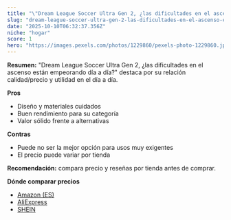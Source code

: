 ```yaml
---
title: "\"Dream League Soccer Ultra Gen 2, ¿las dificultades en el ascenso están empeorando día a día?\""
slug: "dream-league-soccer-ultra-gen-2-las-dificultades-en-el-ascenso-estan-empeorando-"
date: "2025-10-10T06:32:37.356Z"
niche: "hogar"
score: 1
hero: "https://images.pexels.com/photos/1229860/pexels-photo-1229860.jpeg?auto=compress&cs=tinysrgb&fit=crop&h=627&w=1200&auto=compress&cs=tinysrgb&w=1200&h=675&fit=crop"
---
```


**Resumen:** "Dream League Soccer Ultra Gen 2, ¿las dificultades en el ascenso están empeorando día a día?" destaca por su relación calidad/precio y utilidad en el día a día.

**Pros**
- Diseño y materiales cuidados
- Buen rendimiento para su categoría
- Valor sólido frente a alternativas

**Contras**
- Puede no ser la mejor opción para usos muy exigentes
- El precio puede variar por tienda

**Recomendación:** compara precio y reseñas por tienda antes de comprar.

**Dónde comparar precios**
- [Amazon (ES)](https://www.amazon.es/s?k=%22Dream%20League%20Soccer%20Ultra%20Gen%202%2C%20%C2%BFlas%20dificultades%20en%20el%20ascenso%20est%C3%A1n%20empeorando%20d%C3%ADa%20a%20d%C3%ADa%3F%22&tag=teknovashop25-21)
- [AliExpress](https://www.aliexpress.com/wholesale?SearchText=%22Dream%20League%20Soccer%20Ultra%20Gen%202%2C%20%C2%BFlas%20dificultades%20en%20el%20ascenso%20est%C3%A1n%20empeorando%20d%C3%ADa%20a%20d%C3%ADa%3F%22)
- [SHEIN](https://www.shein.com/pdsearch/%22Dream%20League%20Soccer%20Ultra%20Gen%202%2C%20%C2%BFlas%20dificultades%20en%20el%20ascenso%20est%C3%A1n%20empeorando%20d%C3%ADa%20a%20d%C3%ADa%3F%22)
